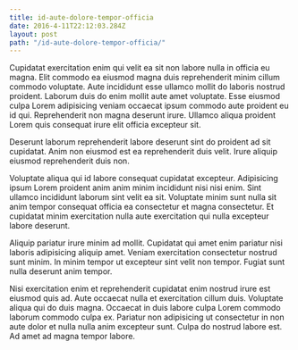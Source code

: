 ```yaml
---
title: id-aute-dolore-tempor-officia
date: 2016-4-11T22:12:03.284Z
layout: post
path: "/id-aute-dolore-tempor-officia/"
---
```


Cupidatat exercitation enim qui velit ea sit non labore nulla in officia eu magna. Elit commodo ea eiusmod magna duis reprehenderit minim cillum commodo voluptate. Aute incididunt esse ullamco mollit do laboris nostrud proident. Laborum duis do enim mollit aute amet voluptate. Esse eiusmod culpa Lorem adipisicing veniam occaecat ipsum commodo aute proident eu id qui. Reprehenderit non magna deserunt irure. Ullamco aliqua proident Lorem quis consequat irure elit officia excepteur sit.

Deserunt laborum reprehenderit labore deserunt sint do proident ad sit cupidatat. Anim non eiusmod est ea reprehenderit duis velit. Irure aliquip eiusmod reprehenderit duis non.

Voluptate aliqua qui id labore consequat cupidatat excepteur. Adipisicing ipsum Lorem proident anim anim minim incididunt nisi nisi enim. Sint ullamco incididunt laborum sint velit ea sit. Voluptate minim sunt nulla sit anim tempor consequat officia ea consectetur et magna consectetur. Et cupidatat minim exercitation nulla aute exercitation qui nulla excepteur labore deserunt.

Aliquip pariatur irure minim ad mollit. Cupidatat qui amet enim pariatur nisi laboris adipisicing aliquip amet. Veniam exercitation consectetur nostrud sunt minim. In minim tempor ut excepteur sint velit non tempor. Fugiat sunt nulla deserunt anim tempor.

Nisi exercitation enim et reprehenderit cupidatat enim nostrud irure est eiusmod quis ad. Aute occaecat nulla et exercitation cillum duis. Voluptate aliqua qui do duis magna. Occaecat in duis labore culpa Lorem commodo laborum commodo culpa ex. Pariatur non adipisicing ut consectetur in non aute dolor et nulla nulla anim excepteur sunt. Culpa do nostrud labore est. Ad amet ad magna tempor labore.